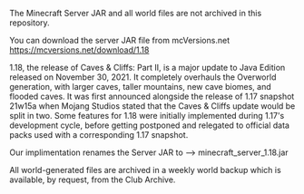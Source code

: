 The Minecraft Server JAR and all world files are not archived in this repository.

You can download the server JAR file from mcVersions.net
https://mcversions.net/download/1.18

1.18, the release of Caves & Cliffs: Part II, is a major update to Java Edition released on
November 30, 2021. It completely overhauls the Overworld generation, with larger caves,
taller mountains, new cave biomes, and flooded caves. It was first announced alongside the
release of 1.17 snapshot 21w15a when Mojang Studios stated that the Caves & Cliffs update
would be split in two. Some features for 1.18 were initially implemented during 1.17's
development cycle, before getting postponed and relegated to official data packs used with
a corresponding 1.17 snapshot.

Our implimentation renames the Server JAR to --> minecraft_server_1.18.jar

All world-generated files are archived in a weekly world backup which is available,
by request, from the Club Archive.
